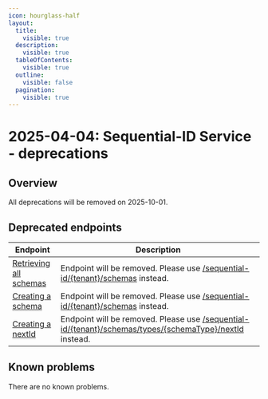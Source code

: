 ```yaml
---
icon: hourglass-half
layout:
  title:
    visible: true
  description:
    visible: true
  tableOfContents:
    visible: true
  outline:
    visible: false
  pagination:
    visible: true
---
```

# 2025-04-04: Sequential-ID Service - deprecations

## Overview

All deprecations will be removed on 2025-10-01.

## Deprecated endpoints

| Endpoint                                                                                        | Description                                                                                                                                                                               |
|-------------------------------------------------------------------------------------------------|-------------------------------------------------------------------------------------------------------------------------------------------------------------------------------------------|
| [Retrieving all schemas](/openapi/sequential-id/#operation/GET-sequential-id-retrieve-schemas)  | Endpoint will be removed. Please use [/sequential-id/{tenant}/schemas](/openapi/sequential-id/#operation/GET-sequential-id-retrieve-tenant-schemas) instead.                              |
| [Creating a schema](/openapi/sequential-id/#operation/POST-sequential-id-create-schema)         | Endpoint will be removed. Please use [/sequential-id/{tenant}/schemas](/openapi/sequential-id/#operation/POST-sequential-id-create-tenant-schema) instead.                                |
| [Creating a nextId](/openapi/sequential-id/#operation/POST-sequential-id-create-nextId)         | Endpoint will be removed. Please use [/sequential-id/{tenant}/schemas/types/{schemaType}/nextId](/openapi/sequential-id/#operation/POST-sequential-id-create-schema-type-nextId) instead. |

## Known problems

There are no known problems.